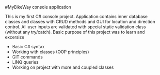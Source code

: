 #MyBikeWay console application

This is my first C# console project.
Application contains inner database classes and classes with CRUD methods and GUI for location and direction control.
All user inputs are validated with special static validation class (without any try/catch).
Basic purpose of this project was to learn and excersize
- Basic C# syntax
- Working with classes (OOP principles)
- GIT commands
- LINQ queries
- Working on project with more and coupled classes
